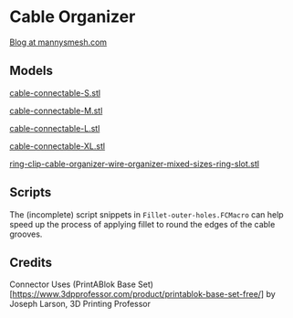 # Cable Organizer
[Blog at mannysmesh.com](https://mannysmesh.com)


## Models
[cable-connectable-S.stl](cable-connectable-S.stl)

[cable-connectable-M.stl](cable-connectable-M.stl)

[cable-connectable-L.stl](cable-connectable-L.stl)

[cable-connectable-XL.stl](cable-connectable-XL.stl)

[ring-clip-cable-organizer-wire-organizer-mixed-sizes-ring-slot.stl](ring-clip-cable-organizer-wire-organizer-mixed-sizes-ring-slot.stl)

## Scripts

The (incomplete) script snippets in `Fillet-outer-holes.FCMacro` can help speed up the process of applying fillet to round the edges of the cable grooves.




## Credits
Connector Uses (PrintABlok Base Set)[https://www.3dpprofessor.com/product/printablok-base-set-free/] by Joseph Larson, 3D Printing Professor